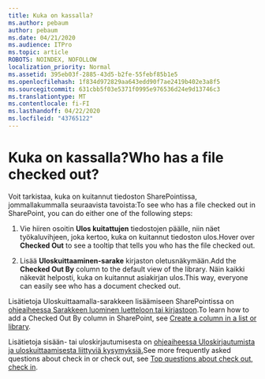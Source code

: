 ```yaml
---
title: Kuka on kassalla?
ms.author: pebaum
author: pebaum
ms.date: 04/21/2020
ms.audience: ITPro
ms.topic: article
ROBOTS: NOINDEX, NOFOLLOW
localization_priority: Normal
ms.assetid: 395eb03f-2885-43d5-b2fe-55febf85b1e5
ms.openlocfilehash: 1f834d972829aa643edd90f7ae2419b402e3a8f5
ms.sourcegitcommit: 631cbb5f03e5371f0995e976536d24e9d13746c3
ms.translationtype: MT
ms.contentlocale: fi-FI
ms.lasthandoff: 04/22/2020
ms.locfileid: "43765122"
---
```

# <a name="who-has-a-file-checked-out"></a><span data-ttu-id="4c08c-102">Kuka on kassalla?</span><span class="sxs-lookup"><span data-stu-id="4c08c-102">Who has a file checked out?</span></span>

<span data-ttu-id="4c08c-103">Voit tarkistaa, kuka on kuitannut tiedoston SharePointissa, jommallakummalla seuraavista tavoista:</span><span class="sxs-lookup"><span data-stu-id="4c08c-103">To see who has a file checked out in SharePoint, you can do either one of the following steps:</span></span>
  
1. <span data-ttu-id="4c08c-104">Vie hiiren osoitin **Ulos kuitattujen** tiedostojen päälle, niin näet työkaluvihjeen, joka kertoo, kuka on kuitannut tiedoston ulos.</span><span class="sxs-lookup"><span data-stu-id="4c08c-104">Hover over **Checked Out** to see a tooltip that tells you who has the file checked out.</span></span> 
    
2. <span data-ttu-id="4c08c-105">Lisää **Uloskuittaaminen-sarake** kirjaston oletusnäkymään.</span><span class="sxs-lookup"><span data-stu-id="4c08c-105">Add the **Checked Out By** column to the default view of the library.</span></span> <span data-ttu-id="4c08c-106">Näin kaikki näkevät helposti, kuka on kuitannut asiakirjan ulos.</span><span class="sxs-lookup"><span data-stu-id="4c08c-106">This way, everyone can easily see who has a document checked out.</span></span> 
    
<span data-ttu-id="4c08c-107">Lisätietoja Uloskuittaamalla-sarakkeen lisäämiseen SharePointissa on [ohjeaiheessa Sarakkeen luominen luetteloon tai kirjastoon](https://go.microsoft.com/fwlink/?linkid=2019591).</span><span class="sxs-lookup"><span data-stu-id="4c08c-107">To learn how to add a Checked Out By column in SharePoint, see [Create a column in a list or library](https://go.microsoft.com/fwlink/?linkid=2019591).</span></span> 
  
<span data-ttu-id="4c08c-108">Lisätietoja sisään- tai uloskirjautumisesta on [ohjeaiheessa Uloskirjautumista ja uloskuittaamisesta liittyviä kysymyksiä.](https://go.microsoft.com/fwlink/?linkid=2018786)</span><span class="sxs-lookup"><span data-stu-id="4c08c-108">See more frequently asked questions about check in or check out, see [Top questions about check out, check in](https://go.microsoft.com/fwlink/?linkid=2018786).</span></span>
  

